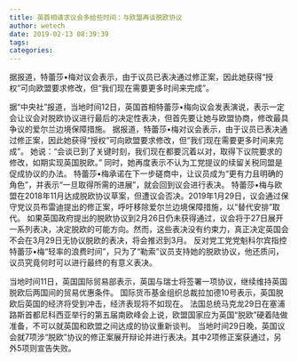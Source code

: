 ```yaml
---
title: 英首相请求议会多给些时间：与欧盟再谈脱欧协议
author: wetech
date: 2019-02-13 08:39:39
tags: 
categories: 
---
```

据报道，特蕾莎•梅对议会表示，由于议员已表决通过修正案，因此她获得“授权”可向欧盟要求修改，但“我们现在需要更多时间来完成”。
<!-- more -->
据“中央社”报道，当地时间12日，英国首相特蕾莎•梅向议会发表演说，表示一定会让议会对脱欧协议进行最后的决定性表决，但首先要让她与欧盟协商，修改最具争议的爱尔兰边境保障措施。
据报道，特蕾莎•梅对议会表示，由于议员已表决通过修正案，因此她获得“授权”可向欧盟要求修改，但“我们现在需要更多时间来完成”。
她说：“会谈已到了关键时刻，我们现在都要沉着以对，取得下议院要求的修改，如期实现英国脱欧。”
同时，她再度表示不认为工党提议的续留关税同盟是促成协议的办法。
特蕾莎•梅承诺在下一步磋商中，让议员成为“更有力且明确的角色”，并表示“一旦取得所需的进展”，就会回到议会进行表决。
特蕾莎•梅与欧盟在2018年11月达成脱欧协议草案，但遭议会否决。2019年1月29日，议会通过保守党议员布雷迪提出的修正案，呼吁移除爱尔兰边境保障措施，以“替代安排”取代。
如果英国政府提出的脱欧协议到2月26日仍未获得通过，议会将于27日展开一系列表决，决定脱欧的可能方向。然而，这些表决没有约束力，真正决定英国会不会在3月29日无协议脱欧的表决，将会推迟到3月。
反对党工党党魁科尔宾指控特蕾莎•梅“轻率的浪费时间”，只为了“勒索”议员支持她的脱欧协议，他还质问，议员究竟何时可以进行最终的有意义表决。
 
 
当地时间11日，英国国际贸易部表示，英国与瑞士将签署一项协议，继续维持英国脱欧后两国间的贸易优惠条件。
国际货币基金组织总裁拉加德10号表示，英国脱欧后英国的经济将受到冲击，经济表现将不如现在。
法国总统马克龙29日在塞浦路斯首都尼科西亚举行的第五届南欧峰会上说，欧盟国家应为英国“脱欧”硬着陆做准备，不可以就英国和欧盟之间达成的协议重新谈判。
当地时间29日晚，英国议会就7项涉“脱欧”协议的修正案展开辩论并进行表决。其中2项修正案获通过，另外5项则宣告失败。
